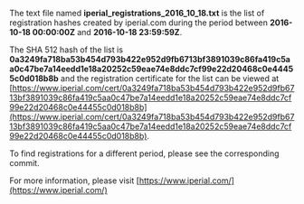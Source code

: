 The text file named **iperial_registrations_2016_10_18.txt** is the list of registration hashes created by iperial.com during the period between **2016-10-18 00:00:00Z** and **2016-10-18 23:59:59Z**.

The SHA 512 hash of the list is **0a3249fa718ba53b454d793b422e952d9fb6713bf3891039c86fa419c5aa0c47be7a14eedd1e18a20252c59eae74e8ddc7cf99e22d20468c0e44455c0d018b8b** and the registration certificate for the list can be viewed at [https://www.iperial.com/cert/0a3249fa718ba53b454d793b422e952d9fb6713bf3891039c86fa419c5aa0c47be7a14eedd1e18a20252c59eae74e8ddc7cf99e22d20468c0e44455c0d018b8b](https://www.iperial.com/cert/0a3249fa718ba53b454d793b422e952d9fb6713bf3891039c86fa419c5aa0c47be7a14eedd1e18a20252c59eae74e8ddc7cf99e22d20468c0e44455c0d018b8b).

To find registrations for a different period, please see the corresponding commit.

For more information, please visit [https://www.iperial.com/](https://www.iperial.com/)

